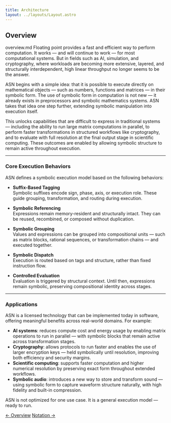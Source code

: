 ```yaml
---
title: Architecture
layout: ../layouts/Layout.astro
---
```


## Overview
overview.md
Floating point provides a fast and efficient way to perform computation. It works — and will continue to work — for most computational systems. But in fields such as AI, simulation, and cryptography, where workloads are becoming more extensive, layered, and structurally interdependent, high linear throughput no longer seems to be the answer.

ASN begins with a simple idea: that it is possible to execute directly on mathematical objects — such as numbers, functions and matrices — in their symbolic form. The use of symbolic form in computation is not new — it already exists in preprocessors and symbolic mathematics systems. ASN takes that idea one step further, extending symbolic manipulation into execution itself.

This unlocks capabilities that are difficult to express in traditional systems — including the ability to run large matrix computations in parallel, to perform faster transformations in structured workflows like cryptography, and to evaluate with full resolution at the final output stage in scientific computing. These outcomes are enabled by allowing symbolic structure to remain active throughout execution.

---

### Core Execution Behaviors

ASN defines a symbolic execution model based on the following behaviors:

- **Suffix-Based Tagging**  
  Symbolic suffixes encode sign, phase, axis, or execution role. These guide grouping, transformation, and routing during execution.

- **Symbolic Referencing**  
  Expressions remain memory-resident and structurally intact. They can be reused, recombined, or composed without duplication.

- **Symbolic Grouping**  
  Values and expressions can be grouped into compositional units — such as matrix blocks, rational sequences, or transformation chains — and executed together.

- **Symbolic Dispatch**  
  Execution is routed based on tags and structure, rather than fixed instruction flow.

- **Controlled Evaluation**  
  Evaluation is triggered by structural context. Until then, expressions remain symbolic, preserving compositional identity across stages.

---

### Applications

ASN is a licensed technology that can be implemented today in software, offering meaningful benefits across real-world domains. For example:

- **AI systems**: reduces compute cost and energy usage by enabling matrix operations to run in parallel — with symbolic blocks that remain active across transformation stages.  
- **Cryptography**: allows protocols to run faster and enables the use of larger encryption keys — held symbolically until resolution, improving both efficiency and security margins.  
- **Scientific computing**: supports faster computation and higher numerical resolution by preserving exact form throughout extended workflows.  
- **Symbolic audio**: introduces a new way to store and transform sound — using symbolic form to capture waveform structure naturally, with high fidelity and built-in compression.

ASN is not optimized for one use case. It is a general execution model — ready to run.

<div class="hidden sm:flex justify-between mt-12 text-sm font-medium">
  <a href="/" class="link-nav-soft">← Overview</a>
  <a href="/notation" class="link-nav-soft">Notation →</a>
</div>
